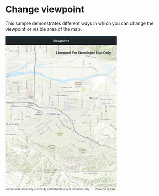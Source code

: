 # Change viewpoint

This sample demonstrates different ways in which you can change the viewpoint or visible area of the map.

<img src="ChangeViewpoint.jpg" width="350"/>
